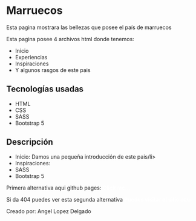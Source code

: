<h1>Marruecos</h1>
<span>Esta pagina mostrara las bellezas que posee el país de marruecos</span>

<p>Esta pagina posee 4 archivos html donde tenemos: </p>

<ul>
    <li>Inicio</li>
    <li>Experiencias</li>
    <li>Inspiraciones</li>
    <li>Y algunos rasgos de este pais</li>
</ul>

<h2>Tecnologías usadas</h2>

<ul>
    <li>HTML</li>
    <li>CSS</li>
    <li>SASS</li>
    <li>Bootstrap 5</li>
</ul>

<h2>Descripción</h2>


<ul>
    <li>Inicio: Damos una pequeña introducción de este pais/li>
    <li>Inspiraciones: </li>
    <li>SASS</li>
    <li>Bootstrap 5</li>
</ul>




<span>Primera alternativa aqui github pages:</span>
<a style="text-decoration: none; color: #fff;" href="https://cs50w-project0.vercel.app/"><strong>Click me...</strong></a>

<span>Si da 404 puedes ver esta segunda alternativa</span>
<a style="text-decoration: none; color: #fff;" href="https://cs50w-project0.vercel.app/"><strong>Puedes visitar el sitio aqui</strong></a>

<footer>Creado por: Angel Lopez Delgado</footer>